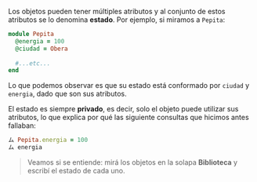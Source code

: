Los objetos pueden tener múltiples atributos y al conjunto de estos atributos se lo denomina **estado**.
Por ejemplo, si miramos a `Pepita`:

```ruby
module Pepita
  @energia = 100
  @ciudad = Obera
  
  #...etc...
end
```

Lo que podemos observar es que su estado está conformado por `ciudad` y `energia`, dado que son sus atributos. 

El estado es siempre **privado**, es decir, solo el objeto puede utilizar sus atributos, lo que explica por qué las siguiente consultas que hicimos antes fallaban: 

```ruby
ム Pepita.energia = 100
ム energia
```

> Veamos si se entiende: mirá los objetos en la solapa **Biblioteca** y escribí el estado de cada uno.